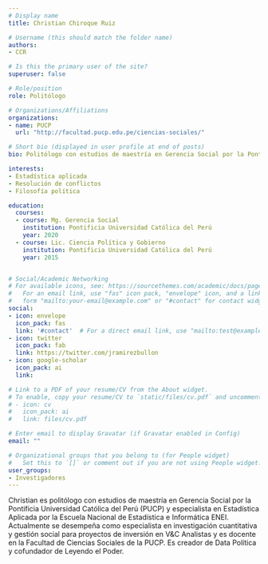 ```yaml
---
# Display name
title: Christian Chiroque Ruiz

# Username (this should match the folder name)
authors:
- CCR

# Is this the primary user of the site?
superuser: false

# Role/position
role: Politólogo

# Organizations/Affiliations
organizations:
- name: PUCP
  url: "http://facultad.pucp.edu.pe/ciencias-sociales/"

# Short bio (displayed in user profile at end of posts)
bio: Politólogo con estudios de maestría en Gerencia Social por la Pontificia Universidad Católica del Perú.

interests:
- Estadística aplicada
- Resolución de conflictos
- Filosofía política

education:
  courses:
  - course: Mg. Gerencia Social
    institution: Pontificia Universidad Católica del Perú
    year: 2020
  - course: Lic. Ciencia Política y Gobierno
    institution: Pontificia Universidad Católica del Perú
    year: 2015


# Social/Academic Networking
# For available icons, see: https://sourcethemes.com/academic/docs/page-builder/#icons
#   For an email link, use "fas" icon pack, "envelope" icon, and a link in the
#   form "mailto:your-email@example.com" or "#contact" for contact widget.
social:
- icon: envelope
  icon_pack: fas
  link: '#contact'  # For a direct email link, use "mailto:test@example.org".
- icon: twitter
  icon_pack: fab
  link: https://twitter.com/jramirezbullon
- icon: google-scholar
  icon_pack: ai
  link: 

# Link to a PDF of your resume/CV from the About widget.
# To enable, copy your resume/CV to `static/files/cv.pdf` and uncomment the lines below.
# - icon: cv
#   icon_pack: ai
#   link: files/cv.pdf

# Enter email to display Gravatar (if Gravatar enabled in Config)
email: ""

# Organizational groups that you belong to (for People widget)
#   Set this to `[]` or comment out if you are not using People widget.
user_groups:
- Investigadores
---
```


Christian es politólogo con estudios de maestría en Gerencia Social por la Pontificia Universidad Católica del Perú (PUCP) y especialista en Estadística Aplicada por la Escuela Nacional de Estadística e Informática ENEI. Actualmente se desempeña como especialista en investigación cuantitativa y gestión social para proyectos de inversión en V&C Analistas y es docente en la Facultad de Ciencias Sociales de la PUCP. Es creador de Data Política y cofundador de Leyendo el Poder.